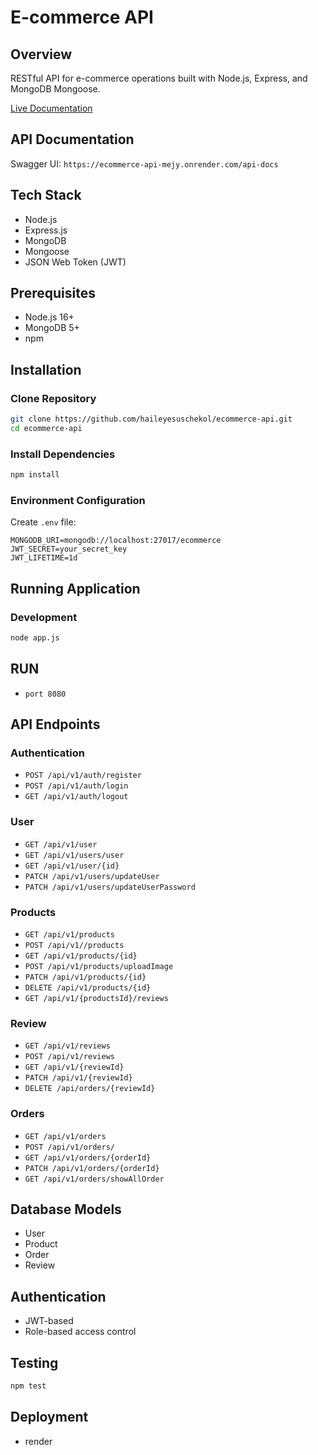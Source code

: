 # E-commerce API

## Overview

RESTful API for e-commerce operations built with Node.js, Express, and MongoDB Mongoose.

[Live Documentation](https://ecommerce-api-mejy.onrender.com/api-docs)

## API Documentation

Swagger UI: `https://ecommerce-api-mejy.onrender.com/api-docs`

## Tech Stack

- Node.js
- Express.js
- MongoDB
- Mongoose
- JSON Web Token (JWT)

## Prerequisites

- Node.js 16+
- MongoDB 5+
- npm

## Installation

### Clone Repository

```bash
git clone https://github.com/haileyesuschekol/ecommerce-api.git
cd ecommerce-api
```

### Install Dependencies

```bash
npm install
```

### Environment Configuration

Create `.env` file:

```
MONGODB_URI=mongodb://localhost:27017/ecommerce
JWT_SECRET=your_secret_key
JWT_LIFETIME=1d
```

## Running Application

### Development

```bash
node app.js
```

## RUN

- `port 8080`

## API Endpoints

### Authentication

- `POST /api/v1/auth/register`
- `POST /api/v1/auth/login`
- `GET /api/v1/auth/logout`

### User

- `GET /api/v1/user`
- `GET /api/v1/users/user`
- `GET /api/v1/user/{id}`
- `PATCH /api/v1/users/updateUser`
- `PATCH /api/v1/users/updateUserPassword`

### Products

- `GET /api/v1/products`
- `POST /api/v1//products`
- `GET /api/v1/products/{id}`
- `POST /api/v1/products/uploadImage`
- `PATCH /api/v1/products/{id}`
- `DELETE /api/v1/products/{id}`
- `GET /api/v1/{productsId}/reviews`

### Review

- `GET /api/v1/reviews`
- `POST /api/v1/reviews`
- `GET /api/v1/{reviewId}`
- `PATCH /api/v1/{reviewId}`
- `DELETE /api/orders/{reviewId}`

### Orders

- `GET /api/v1/orders`
- `POST /api/v1/orders/`
- `GET /api/v1/orders/{orderId}`
- `PATCH /api/v1/orders/{orderId}`
- `GET /api/v1/orders/showAllOrder`

## Database Models

- User
- Product
- Order
- Review

## Authentication

- JWT-based
- Role-based access control

## Testing

```bash
npm test
```

## Deployment

- render
